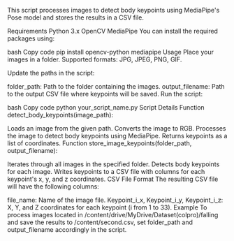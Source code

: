 This script processes images to detect body keypoints using MediaPipe's Pose model and stores the results in a CSV file.

Requirements
Python 3.x
OpenCV
MediaPipe
You can install the required packages using:

bash
Copy code
pip install opencv-python mediapipe
Usage
Place your images in a folder. Supported formats: JPG, JPEG, PNG, GIF.

Update the paths in the script:

folder_path: Path to the folder containing the images.
output_filename: Path to the output CSV file where keypoints will be saved.
Run the script:

bash
Copy code
python your_script_name.py
Script Details
Function detect_body_keypoints(image_path):

Loads an image from the given path.
Converts the image to RGB.
Processes the image to detect body keypoints using MediaPipe.
Returns keypoints as a list of coordinates.
Function store_image_keypoints(folder_path, output_filename):

Iterates through all images in the specified folder.
Detects body keypoints for each image.
Writes keypoints to a CSV file with columns for each keypoint's x, y, and z coordinates.
CSV File Format
The resulting CSV file will have the following columns:

file_name: Name of the image file.
Keypoint_i_x, Keypoint_i_y, Keypoint_i_z: X, Y, and Z coordinates for each keypoint (i from 1 to 33).
Example
To process images located in /content/drive/MyDrive/Dataset(colpro)/falling and save the results to /content/second.csv, set folder_path and output_filename accordingly in the script.
